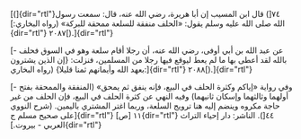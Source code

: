 [(]{dir="rtl"}٧٤[) قال ابن المسيب إن أبا هريرة، رضي الله عنه، قال: سمعت
رسول الله صلى الله عليه وسلم يقول: «الحلف منفقة للسلعة ممحقة للبركة»
(رواه البخاري:]{dir="rtl"} ٢٠٨٧[).]{dir="rtl"}

[- عن عبد الله بن أبي أوفى، رضي الله عنه، أن رجلا أقام سلعة وهو في السوق
فحلف بالله لقد أعطى بها ما لم يعط ليوقع فيها رجلا من المسلمين، فنزلت:
{إن الذين يشترون بعهد الله وأيمانهم ثمنا قليلا} (رواه
البخاري:]{dir="rtl"} ٢٠٨٨[).]{dir="rtl"}

[- وفي رواية «إياكم وكثرة الحلف في البيع، فإنه ينفق ثم يمحق» (المنفقة
والممحقة بفتح أولهما وثالثهما وإسكان ثانيهما) وفيه النهي عن كثرة الحلف
في البيع، فإن الحلف من غير حاجة مكروه وينضم إليه هنا ترويج السلعة، وربما
اغتر المشتري باليمين. (شرح النووي على صحيح مسلم ج]{dir="rtl"} ١١
[ص]{dir="rtl"} ٤٤[). الناشر: دار إحياء التراث العربي -
بيروت.]{dir="rtl"}
